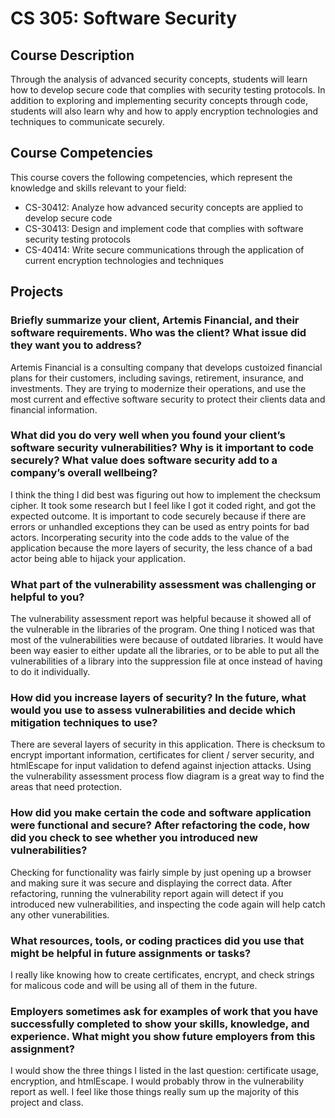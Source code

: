 # CS 305: Software Security
## Course Description
Through the analysis of advanced security concepts, students will learn how to develop secure 
code that complies with security testing protocols. In addition to exploring and implementing 
security concepts through code, students will also learn why and how to apply encryption 
technologies and techniques to communicate securely.
## Course Competencies
This course covers the following competencies, which represent the knowledge and skills 
relevant to your field:
- CS-30412: Analyze how advanced security concepts are applied to develop secure code
- CS-30413: Design and implement code that complies with software security testing 
protocols
- CS-40414: Write secure communications through the application of current encryption 
technologies and techniques
## Projects
### Briefly summarize your client, Artemis Financial, and their software requirements. Who was the client? What issue did they want you to address? 
Artemis Financial is a consulting company that develops custoized financial plans for their customers, including savings, retirement, insurance, and investments. They are trying to modernize their operations, and use the most current and effective software security to protect their clients data and financial information. 

### What did you do very well when you found your client’s software security vulnerabilities? Why is it important to code securely? What value does software security add to a company’s overall wellbeing? 
I think the thing I did best was figuring out how to implement the checksum cipher. It took some research but I feel like I got it coded right, and got the expected outcome. It is important to code securely because if there are errors or unhandled exceptions they can be used as entry points for bad actors. Incorperating security into the code adds to the value of the application because the more layers of security, the less chance of a bad actor being able to hijack your application.

### What part of the vulnerability assessment was challenging or helpful to you? 
The vulnerability assessment report was helpful because it showed all of the vulnerable in the libraries of the program. One thing I noticed was that most of the vulnerabilities were because of outdated libraries. It would have been way easier to either update all the libraries, or to be able to put all the vulnerabilities of a library into the suppression file at once instead of having to do it individually.

### How did you increase layers of security? In the future, what would you use to assess vulnerabilities and decide which mitigation techniques to use? 
There are several layers of security in this application. There is checksum to encrypt important information, certificates for client / server security, and htmlEscape for input validation to defend against injection attacks. Using the vulnerability assessment process flow diagram is a great way to find the areas that need protection.

### How did you make certain the code and software application were functional and secure? After refactoring the code, how did you check to see whether you introduced new vulnerabilities? 
Checking for functionality was fairly simple by just opening up a browser and making sure it was secure and displaying the correct data. After refactoring, running the vulnerability report again will detect if you introduced new vulnerabilities, and inspecting the code again will help catch any other vunerabilities.

### What resources, tools, or coding practices did you use that might be helpful in future assignments or tasks? 
I really like knowing how to create certificates, encrypt, and check strings for malicous code and will be using all of them in the future.

### Employers sometimes ask for examples of work that you have successfully completed to show your skills, knowledge, and experience. What might you show future employers from this assignment? 
I would show the three things I listed in the last question: certificate usage, encryption, and htmlEscape. I would probably throw in the vulnerability report as well. I feel like those things really sum up the majority of this project and class.

